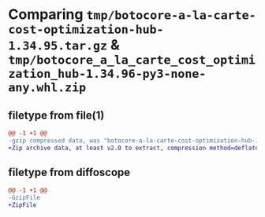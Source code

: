 # Comparing `tmp/botocore-a-la-carte-cost-optimization-hub-1.34.95.tar.gz` & `tmp/botocore_a_la_carte_cost_optimization_hub-1.34.96-py3-none-any.whl.zip`

## filetype from file(1)

```diff
@@ -1 +1 @@
-gzip compressed data, was "botocore-a-la-carte-cost-optimization-hub-1.34.95.tar", last modified: Wed May  1 01:06:17 2024, max compression
+Zip archive data, at least v2.0 to extract, compression method=deflate
```

## filetype from diffoscope

```diff
@@ -1 +1 @@
-GzipFile
+ZipFile
```

